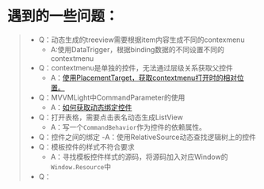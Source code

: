 # 遇到的一些问题：
> - Q：动态生成的treeview需要根据item内容生成不同的contexmenu
>   - A:使用DataTrigger，根据binding数据的不同设置不同的contextmenu
> - Q：contextmenu是单独的控件，无法通过层级关系获取父控件
>   - A：[使用PlacementTarget，获取contextmenu打开时的相对位置。](https://yq.aliyun.com/articles/677949)
> - Q：MVVMLight中CommandParameter的使用
>   - A：[如何获取动态绑定控件](https://www.cnblogs.com/wzh2010/p/6607702.html)
> - Q：打开表格，需要点击表名动态生成ListView
>   - A：写一个`CommandBehavior`作为控件的依赖属性。
> - Q：控件之间的绑定
>   -A：使用RelativeSource动态查找逻辑树上的控件
> - Q：模板控件的样式不符合要求
>   - A：寻找模板控件样式的源码，将源码加入对应Window的`Window.Resource`中
> - Q：